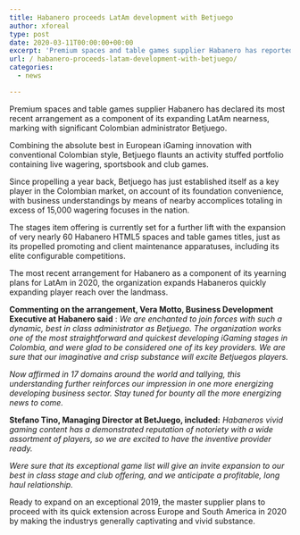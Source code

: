 ```yaml
---
title: Habanero proceeds LatAm development with Betjuego
author: xforeal 
type: post
date: 2020-03-11T00:00:00+00:00
excerpt: 'Premium spaces and table games supplier Habanero has reported its most recent arrangement as a major aspect of its expanding LatAm nearness, marking with significant Colombian administrator Betjuego '
url: / habanero-proceeds-latam-development-with-betjuego/
categories:
  - news

---
```

Premium spaces and table games supplier Habanero has declared its most recent arrangement as a component of its expanding LatAm nearness, marking with significant Colombian administrator Betjuego. 

Combining the absolute best in European iGaming innovation with conventional Colombian style, Betjuego flaunts an activity stuffed portfolio containing live wagering, sportsbook and club games. 

Since propelling a year back, Betjuego has just established itself as a key player in the Colombian market, on account of its foundation convenience, with business understandings by means of nearby accomplices totaling in excess of 15,000 wagering focuses in the nation. 

The stages item offering is currently set for a further lift with the expansion of very nearly 60 Habanero HTML5 spaces and table games titles, just as its propelled promoting and client maintenance apparatuses, including its elite configurable competitions. 

The most recent arrangement for Habanero as a component of its yearning plans for LatAm in 2020, the organization expands Habaneros quickly expanding player reach over the landmass. 

**Commenting on the arrangement, Vera Motto, Business Development Executive at Habanero said** : _We are enchanted to join forces with such a dynamic, best in class administrator as Betjuego. The organization works one of the most straightforward and quickest developing iGaming stages in Colombia, and were glad to be considered one of its key providers. We are sure that our imaginative and crisp substance will excite Betjuegos players._ 

_Now affirmed in 17 domains around the world and tallying, this understanding further reinforces our impression in one more energizing developing business sector. Stay tuned for bounty all the more energizing news to come._ 

**Stefano Tino, Managing Director at BetJuego, included:** _Habaneros vivid gaming content has a demonstrated reputation of notoriety with a wide assortment of players, so we are excited to have the inventive provider ready._ 

_Were sure that its exceptional game list will give an invite expansion to our best in class stage and club offering, and we anticipate a profitable, long haul relationship._ 

Ready to expand on an exceptional 2019, the master supplier plans to proceed with its quick extension across Europe and South America in 2020 by making the industrys generally captivating and vivid substance.